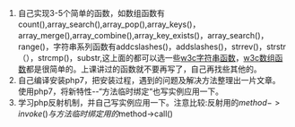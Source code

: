 1. 自己实现3-5个简单的函数，如数组函数有count(),array_search(),array_pop(),array_keys()，array_merge(),array_combine(),array_key_exists()，array_search()，range()，字符串系列函数有addcslashes()，addslashes()，strrev()，strstr（），strcmp()，substr,这上面的都可以选一些[w3c字符串函数](http://www.w3school.com.cn/php/php_ref_string.asp)，[w3c数组函数](http://www.w3school.com.cn/php/php_ref_array.asp)都是很简单的。上课讲过的函数就不要再写了，自己再找些其他的。
2. 自己编译安装php7，把安装过程，遇到的问题及解决方法整理出一片文章。使用php7，将新特性--“方法临时绑定“也写实例应用一下。
3. 学习php反射机制，并自己写实例应用一下。注意比较:反射用的$method->invoke()与方法临时绑定用的$method->call()
